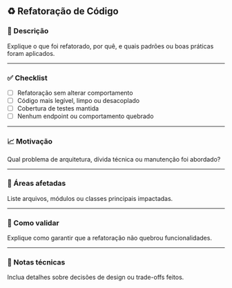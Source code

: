 ## ♻️ Refatoração de Código

### 📌 Descrição
Explique o que foi refatorado, por quê, e quais padrões ou boas práticas foram aplicados.

---

### ✅ Checklist

- [ ] Refatoração sem alterar comportamento
- [ ] Código mais legível, limpo ou desacoplado
- [ ] Cobertura de testes mantida
- [ ] Nenhum endpoint ou comportamento quebrado

---

### 📈 Motivação

Qual problema de arquitetura, dívida técnica ou manutenção foi abordado?

---

### 🔎 Áreas afetadas

Liste arquivos, módulos ou classes principais impactadas.

---

### 🧪 Como validar

Explique como garantir que a refatoração não quebrou funcionalidades.

---

### 📝 Notas técnicas

Inclua detalhes sobre decisões de design ou trade-offs feitos.